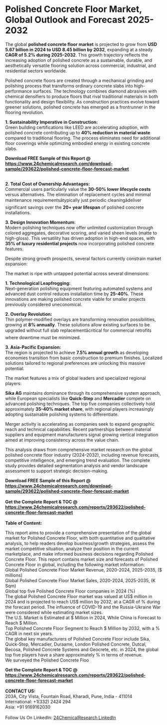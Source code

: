 <h1>Polished Concrete Floor Market, Global Outlook and Forecast 2025-2032</h1><p>The global <strong>polished concrete floor market</strong> is projected to grow from <strong>USD 5.67 billion in 2024 to USD 8.45 billion by 2032</strong>, expanding at a steady <strong>CAGR of 5.2% during 2025-2032</strong>. This growth trajectory reflects the increasing adoption of polished concrete as a sustainable, durable, and aesthetically versatile flooring solution across commercial, industrial, and residential sectors worldwide.</p><p>Polished concrete floors are created through a mechanical grinding and polishing process that transforms ordinary concrete slabs into high-performance surfaces. The technology combines diamond abrasives with chemical densifiers to produce floors that rival traditional materials in both functionality and design flexibility. As construction practices evolve toward greener solutions, polished concrete has emerged as a frontrunner in the flooring revolution.</p><p><strong>1. Sustainability Imperative in Construction:</strong><br>
Green building certifications like LEED are accelerating adoption, with polished concrete contributing up to <strong>40% reduction in material waste</strong> compared to traditional flooring. The process eliminates need for additional floor coverings while optimizing embodied energy in existing concrete slabs.</p><div><b>Download FREE Sample of this Report @ 
            <a href="https://www.24chemicalresearch.com/download-sample/293622/polished-concrete-floor-forecast-market">
            https://www.24chemicalresearch.com/download-sample/293622/polished-concrete-floor-forecast-market</a></b></div><br><p><strong>2. Total Cost of Ownership Advantages:</strong><br>
Commercial users particularly value the <strong>30-50% lower lifecycle costs</strong> versus alternatives. The elimination of replacement cycles and minimal maintenance requirementsâtypically just periodic cleaningâdeliver significant savings over the <strong>20+ year lifespan</strong> of polished concrete installations.</p><p><strong>3. Design Innovation Momentum:</strong><br>
Modern polishing techniques now offer unlimited customization through colored aggregates, decorative scoring, and varied sheen levels (matte to high-gloss). This versatility has driven adoption in high-end spaces, with <strong>35% of luxury residential projects</strong> now incorporating polished concrete features.</p><p>Despite strong growth prospects, several factors currently constrain market expansion:</p><p>The market is ripe with untapped potential across several dimensions:</p><p><strong>1. Technological Leapfrogging:</strong><br>
Next-generation polishing equipment featuring automated systems and advanced dust control reduces installation time by <strong>25-40%</strong>. These innovations are making polished concrete viable for smaller projects previously considered uneconomical.</p><p><strong>2. Overlay Revolution:</strong><br>
Thin polymer-modified overlays are transforming renovation possibilities, growing at <strong>8% annually</strong>. These solutions allow existing surfaces to be upgraded without full slab replacementâcritical for commercial retrofits where downtime must be minimized.</p><p><strong>3. Asia-Pacific Expansion:</strong><br>
The region is projected to achieve <strong>7.5% annual growth</strong> as developing economies transition from basic construction to premium finishes. Localized solutions tailored to regional preferences are unlocking this massive potential.</p><p>The market features a mix of global leaders and specialized regional players:</p><p><strong>Sika AG</strong> maintains dominance through its comprehensive system approach, while European specialists like <strong>Quick-Step</strong> and <strong>Mercadier</strong> compete on advanced polishing techniques. The top five companies collectively hold approximately <strong>35-40% market share</strong>, with regional players increasingly adopting sustainable polishing systems to differentiate.</p><p>Merger activity is accelerating as companies seek to expand geographic reach and technical capabilities. Recent partnerships between material suppliers and equipment manufacturers signal growing vertical integration aimed at improving consistency across the value chain.</p><p>This analysis draws from comprehensive market research on the global polished concrete floor industry (2024-2032), including revenue forecasts, competitive intelligence, and emerging trend evaluation. The complete study provides detailed segmentation analysis and vendor landscape assessment to support strategic decision-making.</p><div><b>Download FREE Sample of this Report @ 
            <a href="https://www.24chemicalresearch.com/download-sample/293622/polished-concrete-floor-forecast-market">
            https://www.24chemicalresearch.com/download-sample/293622/polished-concrete-floor-forecast-market</a></b></div><br><div><b>Get the Complete Report & TOC @ 
            <a href="https://www.24chemicalresearch.com/reports/293622/polished-concrete-floor-forecast-market">
            https://www.24chemicalresearch.com/reports/293622/polished-concrete-floor-forecast-market</a></b></div><br>
            <b>Table of Content:</b><p>This report aims to provide a comprehensive presentation of the global market for Polished Concrete Floor, with both quantitative and qualitative analysis, to help readers develop business/growth strategies, assess the market competitive situation, analyze their position in the current marketplace, and make informed business decisions regarding Polished Concrete Floor. This report contains market size and forecasts of Polished Concrete Floor in global, including the following market information:<br />
Global Polished Concrete Floor Market Revenue, 2020-2024, 2025-2035, ($ millions)<br />
Global Polished Concrete Floor Market Sales, 2020-2024, 2025-2035, (K Sqm)<br />
Global top five Polished Concrete Floor companies in 2024 (%)<br />
The global Polished Concrete Floor market was valued at US$ million in 2024 and is projected to reach US$ million by 2032, at a CAGR of % during the forecast period. The influence of COVID-19 and the Russia-Ukraine War were considered while estimating market sizes.<br />
The U.S. Market is Estimated at $ Million in 2024, While China is Forecast to Reach $ Million.<br />
Top Polished Concrete Floor Segment to Reach $ Million by 2032, with a % CAGR in next six years.<br />
The global key manufacturers of Polished Concrete Floor include Sika, Quick-Step, Mercadier, Duraame, London Polished Concrete, Dutcal, Becosa, Polished Concrete Systems and Geocrete, etc. in 2024, the global top five players have a share approximately % in terms of revenue.<br />
We surveyed the Polished Concrete Floo</p><div><b>Get the Complete Report & TOC @ 
            <a href="https://www.24chemicalresearch.com/reports/293622/polished-concrete-floor-forecast-market">
            https://www.24chemicalresearch.com/reports/293622/polished-concrete-floor-forecast-market</a></b></div><br><b>CONTACT US:</b><br>
            203A, City Vista, Fountain Road, Kharadi, Pune, India - 411014<br>
            International: +1(332) 2424 294<br>
            Asia: +91 9169162030 <br><br>
            Follow Us On LinkedIn: <a href="https://www.linkedin.com/company/24chemicalresearch/">24ChemicalResearch LinkedIn</a>